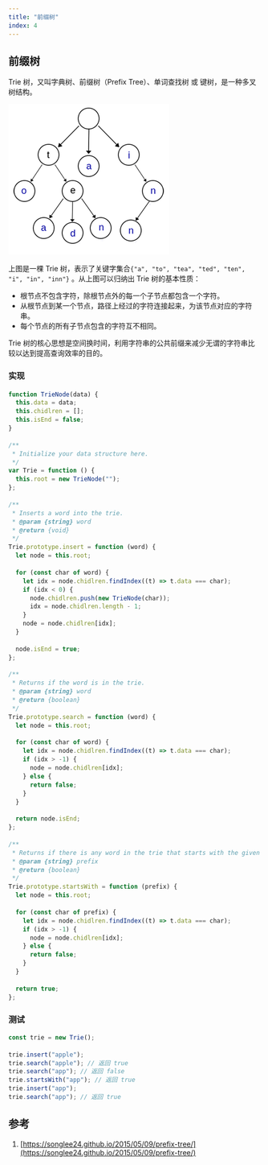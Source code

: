 ```yaml
---
title: "前缀树"
index: 4
---
```


## 前缀树

Trie 树，又叫字典树、前缀树（Prefix Tree）、单词查找树 或 键树，是一种多叉树结构。

![前缀树](./assets/trie-tree.png)

上图是一棵 Trie 树，表示了关键字集合`{"a", "to", "tea", "ted", "ten", "i", "in", "inn"}` 。从上图可以归纳出 Trie 树的基本性质：

- 根节点不包含字符，除根节点外的每一个子节点都包含一个字符。
- 从根节点到某一个节点，路径上经过的字符连接起来，为该节点对应的字符串。
- 每个节点的所有子节点包含的字符互不相同。

Trie 树的核心思想是空间换时间，利用字符串的公共前缀来减少无谓的字符串比较以达到提高查询效率的目的。

### 实现

```js
function TrieNode(data) {
  this.data = data;
  this.chidlren = [];
  this.isEnd = false;
}

/**
 * Initialize your data structure here.
 */
var Trie = function () {
  this.root = new TrieNode("");
};

/**
 * Inserts a word into the trie.
 * @param {string} word
 * @return {void}
 */
Trie.prototype.insert = function (word) {
  let node = this.root;

  for (const char of word) {
    let idx = node.chidlren.findIndex((t) => t.data === char);
    if (idx < 0) {
      node.chidlren.push(new TrieNode(char));
      idx = node.chidlren.length - 1;
    }
    node = node.chidlren[idx];
  }

  node.isEnd = true;
};

/**
 * Returns if the word is in the trie.
 * @param {string} word
 * @return {boolean}
 */
Trie.prototype.search = function (word) {
  let node = this.root;

  for (const char of word) {
    let idx = node.chidlren.findIndex((t) => t.data === char);
    if (idx > -1) {
      node = node.chidlren[idx];
    } else {
      return false;
    }
  }

  return node.isEnd;
};

/**
 * Returns if there is any word in the trie that starts with the given prefix.
 * @param {string} prefix
 * @return {boolean}
 */
Trie.prototype.startsWith = function (prefix) {
  let node = this.root;

  for (const char of prefix) {
    let idx = node.chidlren.findIndex((t) => t.data === char);
    if (idx > -1) {
      node = node.chidlren[idx];
    } else {
      return false;
    }
  }

  return true;
};
```

### 测试

```js
const trie = new Trie();

trie.insert("apple");
trie.search("apple"); // 返回 true
trie.search("app"); // 返回 false
trie.startsWith("app"); // 返回 true
trie.insert("app");
trie.search("app"); // 返回 true
```

## 参考

1. [https://songlee24.github.io/2015/05/09/prefix-tree/](https://songlee24.github.io/2015/05/09/prefix-tree/)
